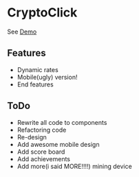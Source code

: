 # CryptoClick

See [Demo](https://crypto.qwiwi.xyz/)

## Features
* Dynamic rates
* Mobile(ugly) version!
* End features

## ToDo
* Rewrite all code to components
* Refactoring code
* Re-design
* Add awesome mobile design
* Add score board
* Add achievements
* Add more(i said MORE!!!!) mining device